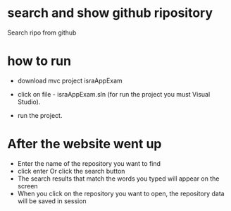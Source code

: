 # search and show github ripository #

 Search ripo from github
 
# how to run # 

- download mvc project israAppExam	

- click on file - israAppExam.sln (for run the project you must Visual Studio).
- run the project.


# After the website went up # 
- Enter the name of the repository you want to find
- click enter Or click the search button
- The search results that match the words you typed will appear on the screen
- When you click on the repository you want to open, the repository data will be saved in session





